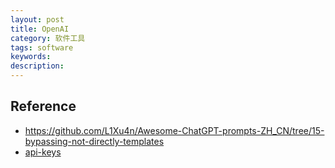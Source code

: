```yaml
---
layout: post
title: OpenAI
category: 软件工具
tags: software
keywords: 
description: 
---
```





## Reference


* <https://github.com/L1Xu4n/Awesome-ChatGPT-prompts-ZH_CN/tree/15-bypassing-not-directly-templates>
* [api-keys](https://platform.openai.com/account/api-keys)